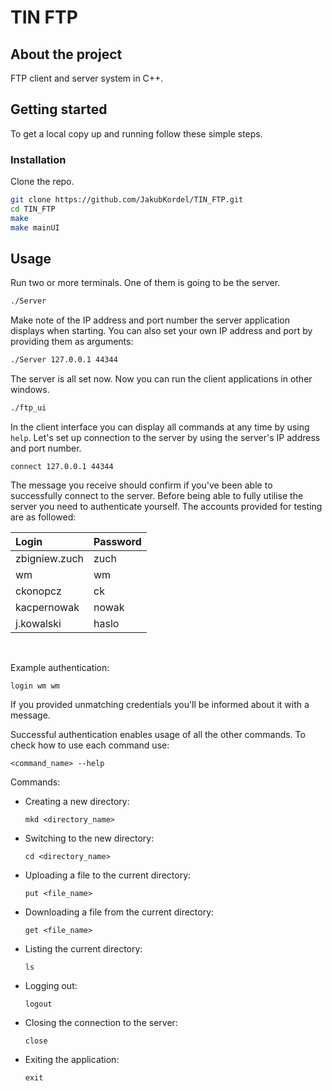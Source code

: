 # TIN FTP

## About the project

FTP client and server system in C++.

## Getting started

To get a local copy up and running follow these simple steps.

### Installation

Clone the repo.
```sh
git clone https://github.com/JakubKordel/TIN_FTP.git
cd TIN_FTP
make
make mainUI
```

## Usage

Run two or more terminals. One of them is going to be the server.
```sh
./Server
```
Make note of the IP address and port number the server application displays when starting. You can also set your own IP address and port by providing them as arguments:
```sh
./Server 127.0.0.1 44344
```
The server is all set now. Now you can run the client applications in other windows.
```sh
./ftp_ui
```
In the client interface you can display all commands at any time by using `help`. Let's set up connection to the server by using
the server's IP address and port number.
```
connect 127.0.0.1 44344
```
The message you receive should confirm if you've been able to successfully connect to the server.
Before being able to fully utilise the server you need to authenticate yourself. The accounts provided for testing are as followed:

| **Login** | **Password** |
| :-------- | :----------- |
| zbigniew.zuch | zuch |
| wm | wm |
| ckonopcz | ck |
| kacpernowak | nowak |
| j.kowalski | haslo |

<br/>

Example authentication:
```
login wm wm
```
If you provided unmatching credentials you'll be informed about it with a message.

Successful authentication enables usage of all the other commands. To check how to use each command use:
```
<command_name> --help
```

Commands:

* Creating a new directory:

    `mkd <directory_name>`

* Switching to the new directory:

    `cd <directory_name>`

* Uploading a file to the current directory:

    `put <file_name>`

* Downloading a file from the current directory:

    `get <file_name>`

* Listing the current directory:

    `ls`

* Logging out:

    `logout`

* Closing the connection to the server:
    
    `close`

* Exiting the application:

    `exit`
